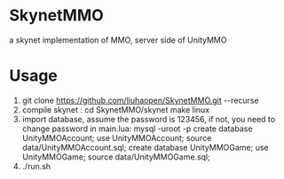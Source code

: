 # SkynetMMO
 a skynet implementation of MMO, server side of UnityMMO

# Usage
1. git clone https://github.com/liuhaopen/SkynetMMO.git --recurse
2. compile skynet : 
    cd SkynetMMO/skynet
    make linux
3. import database, assume the password is 123456, if not, you need to change password in main.lua:
    mysql -uroot -p
    create database UnityMMOAccount;
    use UnityMMOAccount;
    source data/UnityMMOAccount.sql;
    create database UnityMMOGame;
    use UnityMMOGame;
    source data/UnityMMOGame.sql;
4. ./run.sh